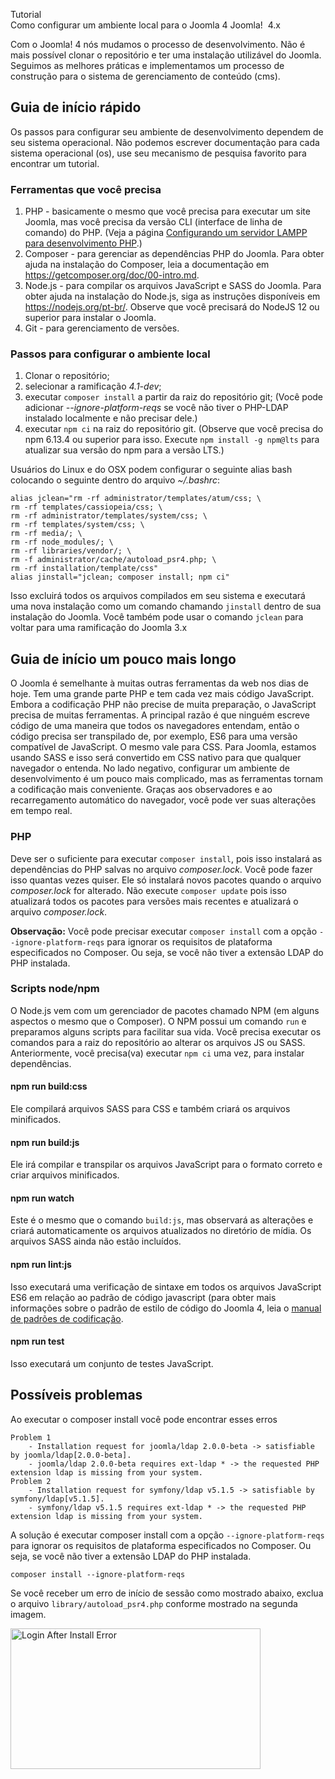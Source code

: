 <!-- Filename: J4.x:Setting_Up_Your_Local_Environment / Display title: Configurando seu ambiente local -->

<span id="main-portal-heading">Tutorial  
Como configurar um ambiente local para o Joomla 4</span> Joomla!  4.x

Com o Joomla! 4 nós mudamos o processo de desenvolvimento. Não é mais
possível clonar o repositório e ter uma instalação utilizável do Joomla.
Seguimos as melhores práticas e implementamos um processo de construção
para o sistema de gerenciamento de conteúdo (cms).

## Guia de início rápido

Os passos para configurar seu ambiente de desenvolvimento dependem de
seu sistema operacional. Não podemos escrever documentação para cada
sistema operacional (os), use seu mecanismo de pesquisa favorito para
encontrar um tutorial.

### Ferramentas que você precisa

1.  PHP - basicamente o mesmo que você precisa para executar um site
    Joomla, mas você precisa da versão CLI (interface de linha de
    comando) do PHP. (Veja a página [Configurando um servidor LAMPP para
    desenvolvimento
    PHP](https://docs.joomla.org/Configuring_a_LAMPP_server_for_PHP_development "Special:MyLanguage/Configuring a LAMPP server for PHP development").)
2.  Composer - para gerenciar as dependências PHP do Joomla. Para obter
    ajuda na instalação do Composer, leia a documentação em
    <a href="https://getcomposer.org/doc/00-intro.md" class="external free"
    target="_blank"
    rel="nofollow noreferrer noopener">https://getcomposer.org/doc/00-intro.md</a>.
3.  Node.js - para compilar os arquivos JavaScript e SASS do Joomla.
    Para obter ajuda na instalação do Node.js, siga as instruções
    disponíveis em
    <a href="https://nodejs.org/pt-br/" class="external free"
    target="_blank"
    rel="nofollow noreferrer noopener">https://nodejs.org/pt-br/</a>.
    Observe que você precisará do NodeJS 12 ou superior para instalar o
    Joomla.
4.  Git - para gerenciamento de versões.

### Passos para configurar o ambiente local

1.  Clonar o repositório;
2.  selecionar a ramificação *4.1-dev*;
3.  executar `composer install` a partir da raiz do repositório git;
    (Você pode adicionar *--ignore-platform-reqs* se você não tiver o
    PHP-LDAP instalado localmente e não precisar dele.)
4.  executar `npm ci` na raiz do repositório git. (Observe que você
    precisa do npm 6.13.4 ou superior para isso. Execute
    `npm install -g npm@lts` para atualizar sua versão do npm para a
    versão LTS.)

Usuários do Linux e do OSX podem configurar o seguinte alias bash
colocando o seguinte dentro do arquivo *~/.bashrc*:

    alias jclean="rm -rf administrator/templates/atum/css; \
    rm -rf templates/cassiopeia/css; \
    rm -rf administrator/templates/system/css; \
    rm -rf templates/system/css; \
    rm -rf media/; \
    rm -rf node_modules/; \
    rm -rf libraries/vendor/; \
    rm -f administrator/cache/autoload_psr4.php; \
    rm -rf installation/template/css"
    alias jinstall="jclean; composer install; npm ci"

Isso excluirá todos os arquivos compilados em seu sistema e executará
uma nova instalação como um comando chamando `jinstall` dentro de sua
instalação do Joomla. Você também pode usar o comando `jclean` para
voltar para uma ramificação do Joomla 3.x

## Guia de início um pouco mais longo

O Joomla é semelhante à muitas outras ferramentas da web nos dias de
hoje. Tem uma grande parte PHP e tem cada vez mais código JavaScript.
Embora a codificação PHP não precise de muita preparação, o JavaScript
precisa de muitas ferramentas. A principal razão é que ninguém escreve
código de uma maneira que todos os navegadores entendam, então o código
precisa ser transpilado de, por exemplo, ES6 para uma versão compatível
de JavaScript. O mesmo vale para CSS. Para Joomla, estamos usando SASS e
isso será convertido em CSS nativo para que qualquer navegador o
entenda. No lado negativo, configurar um ambiente de desenvolvimento é
um pouco mais complicado, mas as ferramentas tornam a codificação mais
conveniente. Graças aos observadores e ao recarregamento automático do
navegador, você pode ver suas alterações em tempo real.

### PHP

Deve ser o suficiente para executar `composer install`, pois isso
instalará as dependências do PHP salvas no arquivo *composer.lock*. Você
pode fazer isso quantas vezes quiser. Ele só instalará novos pacotes
quando o arquivo *composer.lock* for alterado. Não execute
`composer update` pois isso atualizará todos os pacotes para versões
mais recentes e atualizará o arquivo *composer.lock*.

**Observação:** Você pode precisar executar `composer install` com a
opção `--ignore-platform-reqs` para ignorar os requisitos de plataforma
especificados no Composer. Ou seja, se você não tiver a extensão LDAP do
PHP instalada.

### Scripts node/npm

O Node.js vem com um gerenciador de pacotes chamado NPM (em alguns
aspectos o mesmo que o Composer). O NPM possui um comando `run` e
preparamos alguns scripts para facilitar sua vida. Você precisa executar
os comandos para a raiz do repositório ao alterar os arquivos JS ou
SASS. Anteriormente, você precisa(va) executar `npm ci` uma vez, para
instalar dependências.

#### npm run build:css

Ele compilará arquivos SASS para CSS e também criará os arquivos
minificados.

#### npm run build:js

Ele irá compilar e transpilar os arquivos JavaScript para o formato
correto e criar arquivos minificados.

#### npm run watch

Este é o mesmo que o comando `build:js`, mas observará as alterações e
criará automaticamente os arquivos atualizados no diretório de mídia. Os
arquivos SASS ainda não estão incluídos.

#### npm run lint:js

Isso executará uma verificação de sintaxe em todos os arquivos
JavaScript ES6 em relação ao padrão de código javascript (para obter
mais informações sobre o padrão de estilo de código do Joomla 4, leia o
<a
href="https://developer.joomla.org/coding-standards/introduction.html%7C"
class="external text" target="_blank" rel="noreferrer noopener">manual
de padrões de codificação</a>.

#### npm run test

Isso executará um conjunto de testes JavaScript.

## Possíveis problemas

Ao executar o composer install você pode encontrar esses erros

    Problem 1
        - Installation request for joomla/ldap 2.0.0-beta -> satisfiable by joomla/ldap[2.0.0-beta].
        - joomla/ldap 2.0.0-beta requires ext-ldap * -> the requested PHP extension ldap is missing from your system.
    Problem 2
        - Installation request for symfony/ldap v5.1.5 -> satisfiable by symfony/ldap[v5.1.5].
        - symfony/ldap v5.1.5 requires ext-ldap * -> the requested PHP extension ldap is missing from your system.

A solução é executar composer install com a opção
`--ignore-platform-reqs` para ignorar os requisitos de plataforma
especificados no Composer. Ou seja, se você não tiver a extensão LDAP do
PHP instalada.

    composer install --ignore-platform-reqs

Se você receber um erro de início de sessão como mostrado abaixo, exclua
o arquivo `library/autoload_psr4.php` conforme mostrado na segunda
imagem.

<img
src="https://docs.joomla.org/images/thumb/b/b3/Install-error.png/400px-Install-error.png"
class="thumbborder" decoding="async"
srcset="https://docs.joomla.org/images/thumb/b/b3/Install-error.png/600px-Install-error.png 1.5x, https://docs.joomla.org/images/thumb/b/b3/Install-error.png/800px-Install-error.png 2x"
data-file-width="1920" data-file-height="1080" width="400" height="225"
alt="Login After Install Error" />
